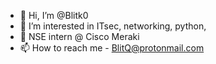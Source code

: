 - 👋 Hi, I’m @Blitk0
- 👀 I’m interested in ITsec, networking, python,       
- 🌱 NSE intern @ Cisco Meraki 
- 📫 How to reach me - BlitQ@protonmail.com

<!---
Blitk0/Blitk0 is a ✨ special ✨ repository because its `README.md` (this file) appears on your GitHub profile.
You can click the Preview link to take a look at your changes.
--->
